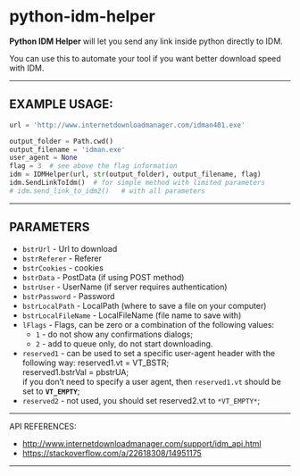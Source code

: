 # python-idm-helper
**Python IDM Helper** will let you send any link inside python directly to IDM.

You can use this to automate your tool if you want better download speed with IDM.

---
## **EXAMPLE USAGE**:

```python
url = 'http://www.internetdownloadmanager.com/idman401.exe'

output_folder = Path.cwd()
output_filename = 'idman.exe'
user_agent = None
flag = 3  # see above the flag information
idm = IDMHelper(url, str(output_folder), output_filename, flag)
idm.SendLinkToIdm()  # for simple method with limited parameters
# idm.send_link_to_idm2()   # with all parameters
```
---

## PARAMETERS

- ``bstrUrl`` - Url to download
- ``bstrReferer`` - Referer
- `bstrCookies` - cookies
- `bstrData` - PostData (if using POST method)
- `bstrUser` - UserName (if server requires authentication)
- `bstrPassword` - Password
- `bstrLocalPath` - LocalPath (where to save a file on your computer)
- `bstrLocalFileName` - LocalFileName (file name to save with)
- `lFlags` - Flags, can be zero or a combination of the following values:  
  - `1` - do not show any confirmations dialogs;  
  - `2` - add to queue only, do not start downloading.
- `reserved1` - can be used to set a specific user-agent header with the following way:
    reserved1.vt = VT_BSTR;  
    reserved1.bstrVal = pbstrUA;  
    if you don’t need to specify a user agent, then `reserved1.vt` should be set to **`VT_EMPTY`**;
- `reserved2` - not used, you should set reserved2.vt to `*VT_EMPTY*`;
---
API REFERENCES:
- http://www.internetdownloadmanager.com/support/idm_api.html
- https://stackoverflow.com/a/22618308/14951175
---